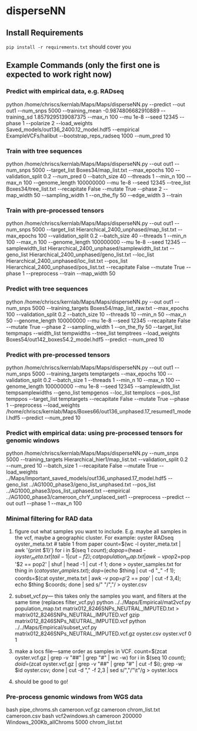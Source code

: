# disperseNN

## Install Requirements
`pip install -r requirements.txt` should cover you

## Example Commands (only the first one is expected to work right now)

### Predict with empirical data, e.g. RADseq
python /home/chriscs/kernlab/Maps/Maps/disperseNN.py --predict --out out1 --num_snps 5000 --training_mean -0.9874806682910889 --training_sd 1.8579295139087375 --max_n 100 --mu 1e-8 --seed 12345 --phase 1 --polarize 2 --load_weights Saved_models/out136_2400.12_model.hdf5 --empirical ExampleVCFs/halibut --bootstrap_reps_radseq 1000 --num_pred 10

### Train with tree sequences
python /home/chriscs/kernlab/Maps/Maps/disperseNN.py --out out1 --num_snps 5000 --target_list Boxes34/map_list.txt --max_epochs 100 --validation_split 0.2 --num_pred 0 --batch_size 40 --threads 1 --min_n 100 --max_n 100 --genome_length 100000000 --mu 1e-8 --seed 12345 --tree_list Boxes34/tree_list.txt --recapitate False --mutate True --phase 2 --map_width 50 --sampling_width 1 --on_the_fly 50 --edge_width 3 --train

### Train with pre-processed tensors
python /home/chriscs/kernlab/Maps/Maps/disperseNN.py --out out1 --num_snps 5000 --target_list Hierarchical_2400_unphased/map_list.txt --max_epochs 100 --validation_split 0.2 --batch_size 40 --threads 1 --min_n 100 --max_n 100 --genome_length 100000000 --mu 1e-8 --seed 12345 --samplewidth_list Hierarchical_2400_unphased/samplewidth_list.txt --geno_list Hierarchical_2400_unphased/geno_list.txt --loc_list Hierarchical_2400_unphased/loc_list.txt --pos_list Hierarchical_2400_unphased/pos_list.txt --recapitate False --mutate True --phase 1 --preprocess --train --map_width 50

### Predict with tree sequences
python /home/chriscs/kernlab/Maps/Maps/disperseNN.py --out out1 --num_snps 5000 --training_targets Boxes54/map_list_raw.txt --max_epochs 100 --validation_split 0.2 --batch_size 10 --threads 10 --min_n 50 --max_n 50 --genome_length 100000000 --mu 1e-8 --seed 12345 --recapitate False --mutate True --phase 2 --sampling_width 1 --on_the_fly 50 --target_list tempmaps --width_list tempwidths --tree_list temptrees --load_weights Boxes54/out142_boxes54.2_model.hdf5 --predict --num_pred 10

### Predict with pre-processed tensors
python /home/chriscs/kernlab/Maps/Maps/disperseNN.py --out out1 --num_snps 5000 --training_targets temptargets --max_epochs 100 --validation_split 0.2 --batch_size 1 --threads 1 --min_n 10 --max_n 100 --genome_length 100000000 --mu 1e-8 --seed 12345 --samplewidth_list tempsamplewidths --geno_list tempgenos --loc_list templocs --pos_list temppos --target_list temptargets --recapitate False --mutate True --phase 1 --preprocess --load_weights /home/chriscs/kernlab/Maps/Boxes66/out136_unphased.17_resumed1_model.hdf5 --predict --num_pred 10

### Predict with empirical data: using pre-processed tensors for genomic windows
python /home/chriscs/kernlab/Maps/Maps/disperseNN.py --num_snps 5000 --training_targets Hierarchical_hier1/map_list.txt --validation_split 0.2 --num_pred 10 --batch_size 1 --recapitate False --mutate True --load_weights ../Maps/Important_saved_models/out136_unphased.17_model.hdf5 --geno_list ../AG1000_phase3/geno_list_unphased.txt --pos_list ../AG1000_phase3/pos_list_uphased.txt --empirical ../AG1000_phase3/cameroon_chrY_unplaced_set1 --preprocess --predict --out out1 --phase 1 --max_n 100

### Minimal filtering for RAD data
1. figure out what samples you want to include. E.g. maybe all samples in the vcf, maybe a geographic cluster.
   For example: oyster RADseq
   oyster_meta.txt # table 1 from paper
   count=$(wc -l oyster_meta.txt | awk '{print $1}')
   for i in $(seq 1 $count); do pop=$(head -$i oyster_meta.txt | tail -1 | cut -f 2); cat population_map.txt | awk -v pop2=$pop '$2 == pop2' | shuf | head -1 | cut -f 1; done > oyster_samples.txt
   for thing in $(cat oyster_samples.txt); do p=$(echo $thing | cut -d "_" -f 1); coords=$(cat oyster_meta.txt | awk -v pop=$p '$2 == pop' | cut -f 3,4); echo $thing $coords; done | sed s/" "/","/ > oyster.csv

2. subset_vcf.py— this takes only the samples you want, and filters at the same time (replaces filter_vcf.py)
   python ../../Maps/Empirical/mat2vcf.py population_map.txt matrix012_8246SNPs_NEUTRAL_IMPUTED.txt > matrix012_8246SNPs_NEUTRAL_IMPUTED.vcf 
   gzip matrix012_8246SNPs_NEUTRAL_IMPUTED.vcf 
   python ../../Maps/Empirical/subset_vcf.py matrix012_8246SNPs_NEUTRAL_IMPUTED.vcf.gz oyster.csv oyster.vcf 0 1

3. make a locs file—same order as samples in VCF.
   count=$(zcat oyster.vcf.gz | grep -v "##" | grep "#" | wc -w)
   for i in $(seq 10 $count); do id=$(zcat oyster.vcf.gz | grep -v "##" | grep "#" | cut -f $i); grep -w $id oyster.csv; done | cut -d "," -f 2,3 | sed s/","/"\t"/g > oyster.locs

4. should be good to go!

### Pre-process genomic windows from WGS data
bash pipe_chroms.sh cameroon.vcf.gz cameroon chrom_list.txt cameroon.csv
bash vcf2windows.sh cameroon 200000 Windows_200Kb_allChroms 5000 chrom_list.txt
